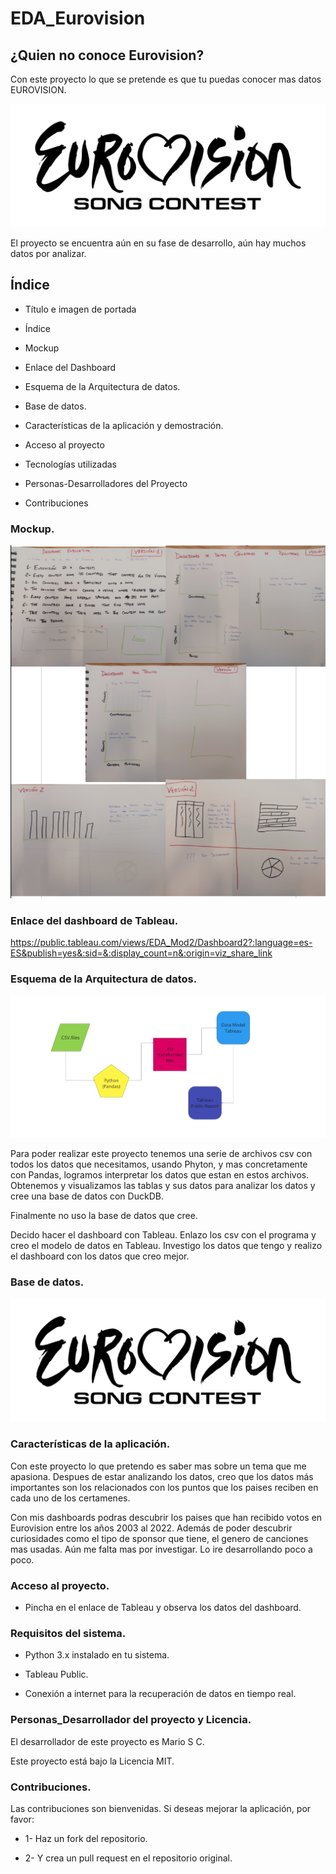 # EDA_Eurovision

## ¿Quien no conoce Eurovision?

Con este proyecto lo que se pretende es que tu puedas conocer mas datos EUROVISION.

![Image](img/Eurovision_Song_Contest_logo.png)

El proyecto se encuentra aún en su fase de desarrollo, aún hay muchos datos por analizar.

## Índice

* Título e imagen de portada

* Índice

* Mockup

* Enlace del Dashboard

* Esquema de la Arquitectura de datos.

* Base de datos.

* Características de la aplicación y demostración.

* Acceso al proyecto

* Tecnologías utilizadas

* Personas-Desarrolladores del Proyecto

* Contribuciones

### Mockup.

![Image](img/Captura%20de%20pantalla%202024-05-19%20220144.png)

### Enlace del dashboard de Tableau.

https://public.tableau.com/views/EDA_Mod2/Dashboard2?:language=es-ES&publish=yes&:sid=&:display_count=n&:origin=viz_share_link


### Esquema de la Arquitectura de datos.

![Image](img/ARQUITECTURA%20DE%20DATOS.jpg)

Para poder realizar este proyecto tenemos una serie de archivos csv con todos los datos que necesitamos, usando Phyton, y mas concretamente con Pandas, logramos interpretar los datos que estan en estos archivos. Obtenemos y visualizamos las tablas y sus datos para analizar los datos y cree una base de datos con DuckDB. 

Finalmente no uso la base de datos que cree.

Decido hacer el dashboard con Tableau. Enlazo los csv con el programa y creo el modelo de datos en Tableau. Investigo los datos que tengo y realizo el dashboard con los datos que creo mejor.

### Base de datos.

![Image](img/Eurovision_Song_Contest_logo.png)

### Características de la aplicación.

Con este proyecto lo que pretendo es saber mas sobre un tema que me apasiona. Despues de estar analizando los datos, creo que los datos más importantes son los relacionados con los puntos que los paises reciben en cada uno de los certamenes.

Con mis dashboards podras descubrir los paises que han recibido votos en Eurovision entre los años 2003 al 2022. Además de poder descubrir curiosidades como el tipo de sponsor que tiene, el genero de canciones mas usadas. Aún me falta mas por investigar. Lo ire desarrollando poco a poco.

### Acceso al proyecto.

* Pincha en el enlace de Tableau y observa los datos del dashboard.

### Requisitos del sistema.

* Python 3.x instalado en tu sistema.

* Tableau Public.

* Conexión a internet para la recuperación de datos en tiempo real.

### Personas_Desarrollador del proyecto y Licencia.

El desarrollador de este proyecto es Mario S C.

Este proyecto está bajo la Licencia MIT.

### Contribuciones.

Las contribuciones son bienvenidas. Si deseas mejorar la aplicación, por favor:

* 1- Haz un fork del repositorio.

* 2- Y crea un pull request en el repositorio original.


